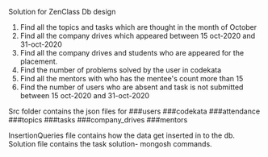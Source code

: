 Solution for ZenClass Db design

1. Find all the topics and tasks which are thought in the month of October
2. Find all the company drives which appeared between 15 oct-2020 and 31-oct-2020
3. Find all the company drives and students who are appeared for the placement.
4. Find the number of problems solved by the user in codekata
5. Find all the mentors with who has the mentee's count more than 15
6. Find the number of users who are absent and task is not submitted  between 15 oct-2020 and 31-oct-2020

Src folder contains the json files for 
###users
###codekata
###attendance
###topics
###tasks
###company_drives
###mentors

InsertionQueries file contains how the data get inserted in to the db.
Solution file contains the task solution-  mongosh commands.
